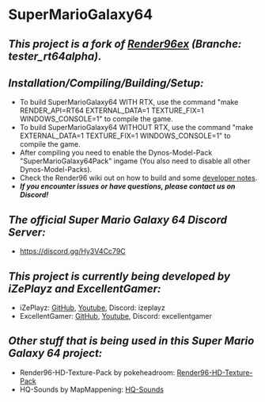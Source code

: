 # SuperMarioGalaxy64
*This project is a fork of [Render96ex](https://github.com/Render96/Render96ex) (Branche: tester_rt64alpha).*
--------------------------

*Installation/Compiling/Building/Setup:*
--------------------------
- To build SuperMarioGalaxy64 WITH RTX, use the command "make RENDER_API=RT64 EXTERNAL_DATA=1 TEXTURE_FIX=1 WINDOWS_CONSOLE=1" to compile the game.
- To build SuperMarioGalaxy64 WITHOUT RTX, use the command "make EXTERNAL_DATA=1 TEXTURE_FIX=1 WINDOWS_CONSOLE=1" to compile the game.
- After compiling you need to enable the Dynos-Model-Pack "SuperMarioGalaxy64Pack" ingame (You also need to disable all other Dynos-Model-Packs).
- Check the Render96 wiki out on how to build and some [developer notes](https://github.com/Render96/Render96ex/wiki).
- ***If you encounter issues or have questions, please contact us on Discord!***

*The official Super Mario Galaxy 64 Discord Server:*
--------------------------
- https://discord.gg/Hy3V4Cc79C

*This project is currently being developed by iZePlayz and ExcellentGamer:*
--------------------------
- iZePlayz: [GitHub](https://github.com/iZePlayzYT), [Youtube](https://www.youtube.com/channel/UC7zVHKRPiX8Ndjy2L995fug), Discord: izeplayz
- ExcellentGamer: [GitHub](https://github.com/ExcellentGamer), [Youtube](https://www.youtube.com/channel/UCb9AWu7io6ze55DEpc3rMbg), Discord: excellentgamer

*Other stuff that is being used in this Super Mario Galaxy 64 project:*
--------------------------
- Render96-HD-Texture-Pack by pokeheadroom: [Render96-HD-Texture-Pack](https://github.com/pokeheadroom/RENDER96-HD-TEXTURE-PACK)
- HQ-Sounds by MapMappening: [HQ-Sounds](https://github.com/MapMappening/sm64-pc-hq-sounds)
